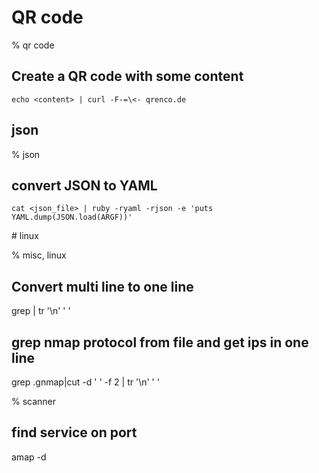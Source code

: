# QR code

% qr code

## Create a QR code with some content
```
echo <content> | curl -F-=\<- qrenco.de
```

## json

% json

## convert JSON to YAML
```
cat <json_file> | ruby -ryaml -rjson -e 'puts YAML.dump(JSON.load(ARGF))'
```

# linux 

% misc, linux

## Convert multi line to one line
grep <pattern> <file> | tr '\n' ' '

## grep nmap protocol from file and get ips in one line
grep <pattern> <file>.gnmap|cut -d ' ' -f 2 | tr '\n' ' '

% scanner

## find service on port
amap -d <ip> <port>


